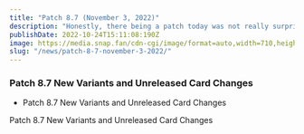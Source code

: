 ```yaml
---
title: "Patch 8.7 (November 3, 2022)"
description: "Honestly, there being a patch today was not really surprising to a lot of people. If you'd like to stay in the loop in the future, come check out the snap.fan community discord."
publishDate: 2022-10-24T15:11:08:190Z
image: https://media.snap.fan/cdn-cgi/image/format=auto,width=710,height=398,quality=80,fit=cover,gravity=top/news/original_images/novpatch.jpg
slug: "/news/patch-8-7-november-3-2022/"
---
```


### Patch 8.7 New Variants and Unreleased Card Changes

- Patch 8.7 New Variants and Unreleased Card Changes

Patch 8.7 New Variants and Unreleased Card Changes
